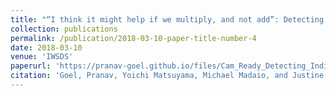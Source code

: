 ```yaml
---
title: "“I think it might help if we multiply, and not add”: Detecting Indirectness in Conversation"
collection: publications
permalink: /publication/2018-03-10-paper-title-number-4
date: 2018-03-10
venue: 'IWSDS'
paperurl: 'https://pranav-goel.github.io/files/Cam_Ready_Detecting_Indirectness_in_Conversations.pdf'
citation: 'Goel, Pranav, Yoichi Matsuyama, Michael Madaio, and Justine Cassell. "I think it might help if we multiply, and not add": Detecting Indirectness in Conversation. In: Proceedings of the International Workshop Series on Spoken Dialogue Systems Technology (IWSDS). 2018.'
---
```

